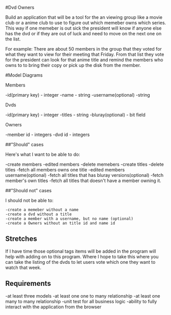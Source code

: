 #Dvd Owners

Build an application that will be a tool for the an viewing group like a movie club or a anime club to use to figure out which memeber owns which series.
This way if one memeber is out sick the president will know if anyone else has the dvd or if they are out of luck and need to move on the next one on the list.

For example: There are about 50 members in the group that they voted for what they want to view for their meeting that Friday. From that list they vote for the president can look for that anime title and remind the members who owns to to bring their copy or pick up the disk from the member.

#Model Diagrams

Members

 -id(primary key) - integer
 -name - string
 -username(optional) -string
 
Dvds

 -id(primary key) - integer
 -titles - string
 -bluray(optional) - bit field
 
Owners

  -member id - integers
  -dvd id - integers
 
 
##"Should" cases
 
 Here's what I want to be able to do:
 
   -create members
   -edited members
   -delete memebers
   -create titles
   -delete titles
   -fetch all members owns one title
   -edited members username(optional)
   -fetch all titles that has bluray versions(optional)
   -fetch member's own titles
   -fetch all titles that doesn't have a member owning it.

##"Should not" cases

  I should not be able to:
  
    -create a memeber without a name
    -create a dvd without a title
    -create a member with a username, but no name (optional)
    -create a Owners without an title id and name id
    
## Stretches

If I have time those optional tags items will be added in the program will help with adding on to this program. Where I hope to take this where you can take the listing of the dvds to let users vote which one they want to watch that week.

## Requirements
  -at least three models
  -at least one one to many relationship
  -at least one many to many relationship
  -unit test for all business logic
  -ability to fully interact with the application from the browser